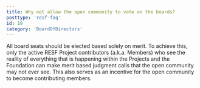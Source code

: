 ```yaml
---
title: Why not allow the open community to vote on the boards?
posttype: 'resf-faq'
id: 19
category: 'BoardOfDirectors'
---
```


All board seats should be elected based solely on merit. To achieve this, only the active RESF Project contributors (a.k.a. Members) who see the reality of everything that is happening within the Projects and the Foundation can make merit based judgment calls that the open community may not ever see. This also serves as an incentive for the open community to become contributing members.